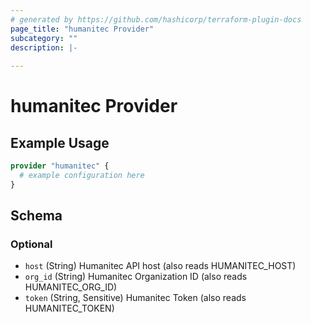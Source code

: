 ```yaml
---
# generated by https://github.com/hashicorp/terraform-plugin-docs
page_title: "humanitec Provider"
subcategory: ""
description: |-
  
---
```


# humanitec Provider



## Example Usage

```terraform
provider "humanitec" {
  # example configuration here
}
```

<!-- schema generated by tfplugindocs -->
## Schema

### Optional

- `host` (String) Humanitec API host (also reads HUMANITEC_HOST)
- `org_id` (String) Humanitec Organization ID (also reads HUMANITEC_ORG_ID)
- `token` (String, Sensitive) Humanitec Token (also reads HUMANITEC_TOKEN)
